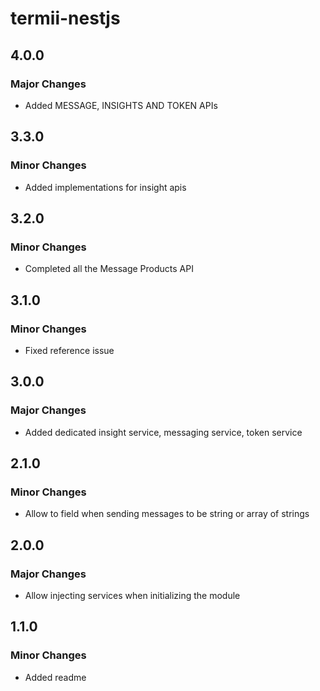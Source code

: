 # termii-nestjs

## 4.0.0

### Major Changes

- Added MESSAGE, INSIGHTS AND TOKEN APIs

## 3.3.0

### Minor Changes

- Added implementations for insight apis

## 3.2.0

### Minor Changes

- Completed all the Message Products API

## 3.1.0

### Minor Changes

- Fixed reference issue

## 3.0.0

### Major Changes

- Added dedicated insight service, messaging service, token service

## 2.1.0

### Minor Changes

- Allow to field when sending messages to be string or array of strings

## 2.0.0

### Major Changes

- Allow injecting services when initializing the module

## 1.1.0

### Minor Changes

- Added readme

